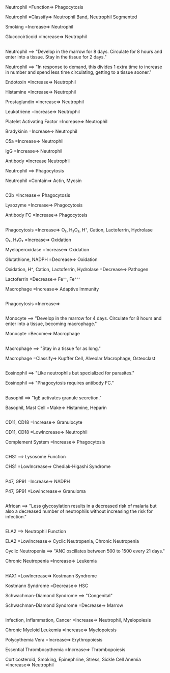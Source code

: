 ##

Neutrophil =Function=> Phagocytosis

Neutrophil =Classify=> Neutrophil Band, Neutrophil Segmented

Smoking =Increase=> Neutrophil

Glucocoirticoid =Increase=> Neutrophil

##

Neutrophil ==> "Develop in the marrow for 8 days. Circulate for 8 hours and enter into a tissue. Stay in the tissue for 2 days."

Neutrophil ==> "In response to demand, this divides 1 extra time to increase in number and spend less time circulating, getting to a tissue sooner."

Endotoxin =Increase=> Neutrophil

Histamine =Increase=> Neutrophil

Prostaglandin =Increase=> Neutrophil

Leukotriene =Increase=> Neutrophil

Platelet Activating Factor =Increase=> Neutrophil

Bradykinin =Increase=> Neutrophil

C5a =Increase=> Neutrophil

IgG =Increase=> Neutrophil

Antibody =Increase Neutrophil

Neutrophil ==> Phagocytosis

Neutrophil =Contain=> Actin, Myosin

##

C3b =Increase=> Phagocytosis

Lysozyme =Increase=> Phagocytosis

Antibody FC =Increase=> Phagocytosis

##

Phagocytosis =Increase=> O₂, H₂O₂, H⁺, Cation, Lactoferrin, Hydrolase

O₂, H₂O₂ =Increase=> Oxidation

Myeloperoxidase =Increase=> Oxidation

Glutathione, NADPH =Decrease=> Oxidation

Oxidation, H⁺, Cation, Lactoferrin, Hydrolase =Decrease=> Pathogen

Lactoferrin =Decrease=> Fe⁺⁺, Fe⁺⁺⁺

Macrophage =Increase=> Adaptive Immunity

##

Phagocytosis =Increase=> 

##

Monocyte ==> "Develop in the marrow for 4 days. Circulate for 8 hours and enter into a tissue, becoming macrophage."

Monocyte =Become=> Macrophage

##

Macrophage ==> "Stay in a tissue for as long."

Macrophage =Classify=> Kupffer Cell, Alveolar Macrophage, Osteoclast

##

Eosinophil ==> "Like neutrophils but specialized for parasites."

Eosinophil ==> "Phagocytosis requires antibody FC."

##

Basophil ==> "IgE activates granule secretion."

Basophil, Mast Cell =Make=> Histamine, Heparin

##

CD11, CD18 =Increase=> Granulocyte

CD11, CD18 =LowIncrease=> Neutrophil

Complement System =Increase=> Phagocytosis

##

CHS1 ==> Lysosome Function

CHS1 =LowIncrease=> Chediak-Higashi Syndrome

##

P47, GP91 =Increase=> NADPH

P47, GP91 =LowIncrease=> Granuloma

##

African ==> "Less glycosylation results in a decreased risk of malaria but also a decreased number of neutrophils without increasing the risk for infection."

##

ELA2 ==> Neutrophil Function

ELA2 =LowIncrease=> Cyclic Neutropenia, Chronic Neutropenia

Cyclic Neutropenia ==> "ANC oscillates between 500 to 1500 every 21 days."

Chronic Neutropenia =Increase=> Leukemia

##

HAX1 =LowIncrease=> Kostmann Syndrome

Kostmann Syndrome =Decrease=> HSC

Schwachman-Diamond Syndrome ==> "Congenital"

Schwachman-Diamond Syndrome =Decrease=> Marrow

##

Infection, Inflammation, Cancer =Increase=> Neutrophil, Myelopoiesis

Chronic Myeloid Leukemia =Increase=> Myelopoiesis

Polycythemia Vera =Increase=> Erythropoiesis

Essential Thrombocythemia =Increase=> Thrombopoiesis

Corticosteroid, Smoking, Epinephrine, Stress, Sickle Cell Anemia =Increase=> Neutrophil
